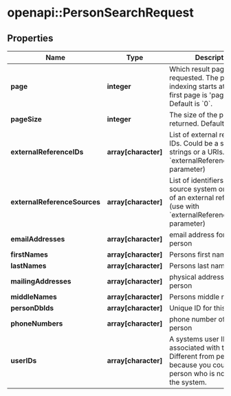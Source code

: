 # openapi::PersonSearchRequest

## Properties
Name | Type | Description | Notes
------------ | ------------- | ------------- | -------------
**page** | **integer** | Which result page is requested. The page indexing starts at 0 (the first page is &#39;page&#39;&#x3D; 0). Default is &#x60;0&#x60;. | [optional] 
**pageSize** | **integer** | The size of the pages to be returned. Default is &#x60;1000&#x60;. | [optional] 
**externalReferenceIDs** | **array[character]** | List of external reference IDs. Could be a simple strings or a URIs. (use with &#x60;externalReferenceSources&#x60; parameter) | [optional] 
**externalReferenceSources** | **array[character]** | List of identifiers for the source system or database of an external reference (use with &#x60;externalReferenceIDs&#x60; parameter) | [optional] 
**emailAddresses** | **array[character]** | email address for this person | [optional] 
**firstNames** | **array[character]** | Persons first name | [optional] 
**lastNames** | **array[character]** | Persons last name | [optional] 
**mailingAddresses** | **array[character]** | physical address of this person | [optional] 
**middleNames** | **array[character]** | Persons middle name | [optional] 
**personDbIds** | **array[character]** | Unique ID for this person | [optional] 
**phoneNumbers** | **array[character]** | phone number of this person | [optional] 
**userIDs** | **array[character]** | A systems user ID associated with this person. Different from personDbId because you could have a person who is not a user of the system. | [optional] 


